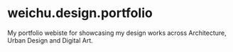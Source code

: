 # weichu.design.portfolio
My portfolio webiste for showcasing my design works across Architecture, Urban Design and Digital Art.
